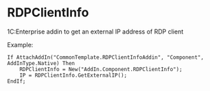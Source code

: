 # RDPClientInfo
1C:Enterprise addin to get an external IP address of RDP client

Example:   

   

	If AttachAddIn("CommonTemplate.RDPClientInfoAddin", "Component", AddInType.Native) Then
		RDPClientInfo = New("AddIn.Component.RDPClientInfo");			
		IP = RDPClientInfo.GetExternalIP();
	EndIf;	

   
